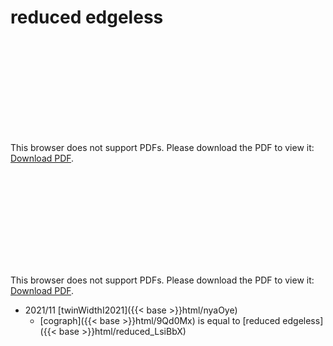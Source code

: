 # reduced edgeless




<object data="../local_reduced_LsiBbX.pdf" type="application/pdf" width="100%" height="480px"><embed src="../local_reduced_LsiBbX.pdf"><p>This browser does not support PDFs. Please download the PDF to view it: <a href="../local_reduced_LsiBbX.pdf">Download PDF</a>.</p></embed></object>


<object data="../inclusions_reduced_LsiBbX.pdf" type="application/pdf" width="100%" height="480px"><embed src="../inclusions_reduced_LsiBbX.pdf"><p>This browser does not support PDFs. Please download the PDF to view it: <a href="../inclusions_reduced_LsiBbX.pdf">Download PDF</a>.</p></embed></object>

* 2021/11 [twinWidthI2021]({{< base >}}html/nyaOye)
    * [cograph]({{< base >}}html/9Qd0Mx) is equal to [reduced edgeless]({{< base >}}html/reduced_LsiBbX)